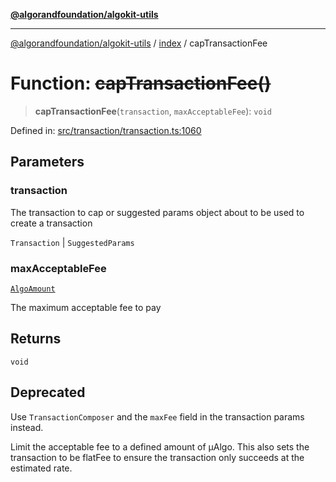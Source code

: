 [**@algorandfoundation/algokit-utils**](../../README.md)

***

[@algorandfoundation/algokit-utils](../../README.md) / [index](../README.md) / capTransactionFee

# Function: ~~capTransactionFee()~~

> **capTransactionFee**(`transaction`, `maxAcceptableFee`): `void`

Defined in: [src/transaction/transaction.ts:1060](https://github.com/algorandfoundation/algokit-utils-ts/blob/main/src/transaction/transaction.ts#L1060)

## Parameters

### transaction

The transaction to cap or suggested params object about to be used to create a transaction

`Transaction` | `SuggestedParams`

### maxAcceptableFee

[`AlgoAmount`](../../types/amount/classes/AlgoAmount.md)

The maximum acceptable fee to pay

## Returns

`void`

## Deprecated

Use `TransactionComposer` and the `maxFee` field in the transaction params instead.

Limit the acceptable fee to a defined amount of µAlgo.
This also sets the transaction to be flatFee to ensure the transaction only succeeds at
the estimated rate.
